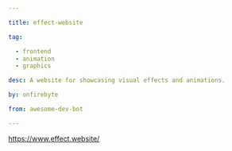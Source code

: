 ```yaml
---

title: effect-website 

tag: 

  - frontend
  - animation
  - graphics 

desc: A website for showcasing visual effects and animations. 

by: onfirebyte 

from: awesome-dev-bot 

---
```




https://www.effect.website/ 

